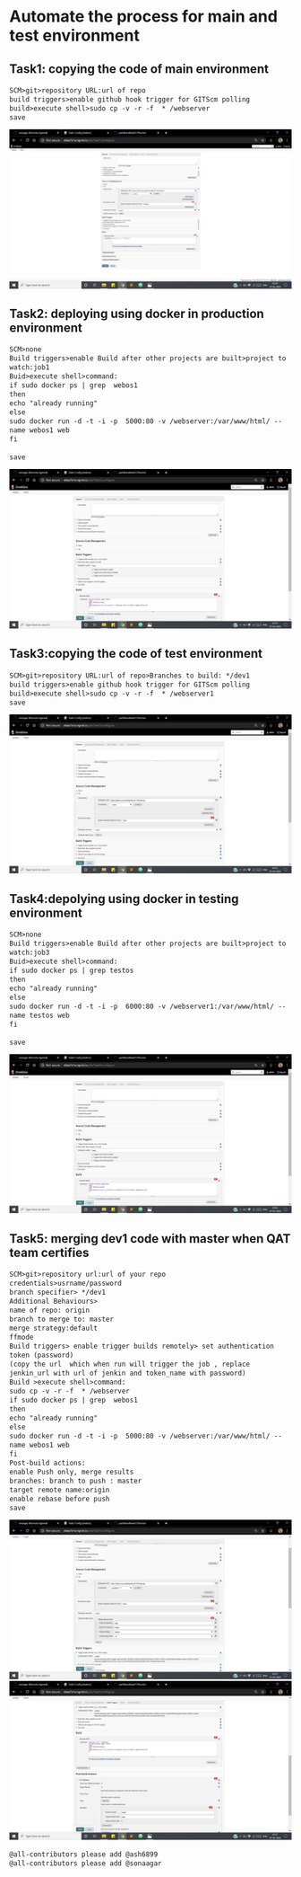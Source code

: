 # Automate the process for main and test environment
## Task1: copying the code of main environment
```
SCM>git>repository URL:url of repo
build triggers>enable github hook trigger for GITScm polling
build>execute shell>sudo cp -v -r -f  * /webserver
save
```
![](ss/task1.png)
## Task2: deploying using docker in production environment
```
SCM>none
Build triggers>enable Build after other projects are built>project to watch:job1
Buid>execute shell>command:
if sudo docker ps | grep  webos1
then 
echo "already running"
else
sudo docker run -d -t -i -p  5000:80 -v /webserver:/var/www/html/ --name webos1 web 
fi

save
```
![](ss/task2.png)
## Task3:copying the code of test environment
```
SCM>git>repository URL:url of repo>Branches to build: */dev1
build triggers>enable github hook trigger for GITScm polling
build>execute shell>sudo cp -v -r -f  * /webserver1
save
```
![](ss/task3.png)
## Task4:depolying using docker in testing environment
```
SCM>none
Build triggers>enable Build after other projects are built>project to watch:job3
Buid>execute shell>command:
if sudo docker ps | grep testos
then 
echo "already running"
else
sudo docker run -d -t -i -p  6000:80 -v /webserver1:/var/www/html/ --name testos web
fi

save
```
![](ss/task4.png)
## Task5: merging dev1 code with master when QAT team certifies
```
SCM>git>repository url:url of your repo
credentials>usrname/password
branch specifier> */dev1
Additional Behaviours>
name of repo: origin
branch to merge to: master
merge strategy:default
ffmode
Build triggers> enable trigger builds remotely> set authentication token (password)
(copy the url  which when run will trigger the job , replace jenkin_url with url of jenkin and token_name with password)
Build >execute shell>command:
sudo cp -v -r -f  * /webserver
if sudo docker ps | grep  webos1
then 
echo "already running"
else
sudo docker run -d -t -i -p  5000:80 -v /webserver:/var/www/html/ --name webos1 web 
fi
Post-build actions:
enable Push only, merge results
branches: branch to push : master
target remote name:origin
enable rebase before push
save
```
![](ss/task5.1.png)
![](ss/task5.2.png)
```
@all-contributors please add @ash6899 
@all-contributors please add @sonaagar
```

